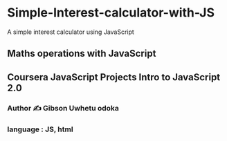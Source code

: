 # Simple-Interest-calculator-with-JS
A simple interest calculator using JavaScript
## Maths operations with JavaScript 
## Coursera JavaScript Projects Intro to JavaScript 2.0

### Author ✍️ Gibson Uwhetu odoka
### language : JS, html
